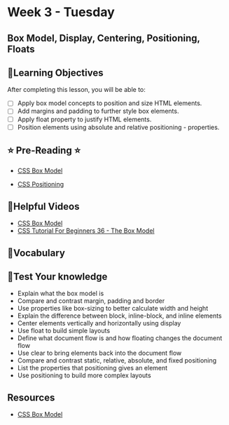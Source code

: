# Week 3 - Tuesday

## Box Model, Display, Centering, Positioning, Floats

## 📍Learning Objectives
After completing this lesson, you will be able to:

- [ ] Apply box model concepts to position and size HTML elements.
- [ ] Add margins and padding to further style box elements.
- [ ] Apply float property to justify HTML elements.
- [ ] Position elements using absolute and relative positioning - properties.

## ⭐️ Pre-Reading ⭐️
- [CSS Box Model](https://digitalcrafts.instructure.com/courses/189/pages/reading-css-101?module_item_id=25359)
<!-- - [CSS Floats](https://learn.digitalcrafts.com/immersive/lessons/front-end-foundations/css-floats/) -->
- [CSS Positioning](https://digitalcrafts.instructure.com/courses/189/pages/reading-css-position-property?module_item_id=23141)

<!-- ## 📍Agenda -->

<!-- ## 🟡 Lecture Presentations
- [Box Model, Display, Centering](https://dc-houston.herokuapp.com/p2/HTMLCSS/BoxModel.html#1)
- [Positioning](https://dc-houston.herokuapp.com/p2/HTMLCSS/Positioning.html#1) -->
<!-- - [Floats](https://dc-houston.herokuapp.com/p2/HTMLCSS/Floats.html#1) -->

<!-- ## 🟣Labs  -->

<!-- ## 🟠Homework 

[homework assignment](./homework/) -->

## 🔵Helpful Videos
- [CSS Box Model](https://www.youtube.com/watch?v=M6coJNLFBWI)
- [CSS Tutorial For Beginners 36 - The Box Model](https://www.youtube.com/watch?v=Qx-yzUBqatQ)
<!-- ## ✔️Todo Checklist
- [ ] -->

## 🔶Vocabulary

## 🔷Test Your knowledge
- Explain what the box model is
- Compare and contrast margin, padding and border
- Use properties like box-sizing to better calculate width and height
- Explain the difference between block, inline-block, and inline elements
- Center elements vertically and horizontally using display
- Use float to build simple layouts
- Define what document flow is and how floating changes the document flow
- Use clear to bring elements back into the document flow
- Compare and contrast static, relative, absolute, and fixed positioning
- List the properties that positioning gives an element
- Use positioning to build more complex layouts

## Resources 
- [CSS Box Model](https://www.w3schools.com/css/css_boxmodel.asp)




